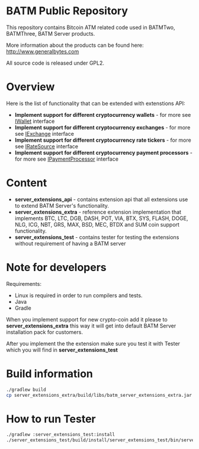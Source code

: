 BATM Public Repository
===========

This repository contains Bitcoin ATM related code used in BATMTwo, BATMThree, BATM Server products.

More information about the products can be found here: http://www.generalbytes.com


All source code is released under GPL2.

Overview
========
Here is the list of functionality that can be extended with extenstions API:
* **Implement support for different cryptocurrency wallets** - for more see <a href="https://github.com/GENERALBYTESCOM/batm_public/blob/master/server_extensions_api/src/main/java/com/generalbytes/batm/server/extensions/IWallet.java">IWallet</a> interface
* **Implement support for different cryptocurrency exchanges** - for more see <a href="https://github.com/GENERALBYTESCOM/batm_public/blob/master/server_extensions_api/src/main/java/com/generalbytes/batm/server/extensions/IExchange.java">IExchange</a> interface
* **Implement support for different cryptocurrency rate tickers** - for more see <a href="https://github.com/GENERALBYTESCOM/batm_public/blob/master/server_extensions_api/src/main/java/com/generalbytes/batm/server/extensions/IRateSource.java">IRateSource</a> interface
* **Implement support for different cryptocurrency payment processors** - for more see <a href="https://github.com/GENERALBYTESCOM/batm_public/blob/master/server_extensions_api/src/main/java/com/generalbytes/batm/server/extensions/IPaymentProcessor.java">IPaymentProcessor</a> interface



Content
=======
* **server_extensions_api** - contains extension api that all extensions use to extend BATM Server's functionality.
* **server_extensions_extra** - reference extension implementation that implements BTC, LTC, DGB, DASH, POT, VIA, BTX, SYS, FLASH, DOGE, NLG, ICG, NBT, GRS, MAX, BSD, MEC, BTDX and SUM coin support functionality.
* **server_extensions_test** - contains tester for testing the extensions without requirement of having a BATM server

Note for developers
==========

Requirements:
* Linux is required in order to run compilers and tests.
* Java
* Gradle

When you implement support for new crypto-coin add it please to **server_extensions_extra** this way it will get into default BATM Server installation pack for customers.

After you implement the the extension make sure you test it with Tester which you will find in **server_extensions_test**

Build information
=================
```bash
./gradlew build
cp server_extensions_extra/build/libs/batm_server_extensions_extra.jar /batm/app/master/extensions/
```

How to run Tester
==========
```bash
./gradlew :server_extensions_test:install
./server_extensions_test/build/install/server_extensions_test/bin/server_extensions_test
```

